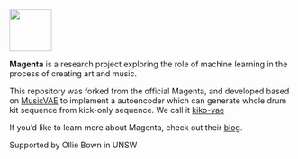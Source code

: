 <img src="magenta-logo-bg.png" height="75">

**Magenta** is a research project exploring the role of machine learning
in the process of creating art and music.  

This repository was forked from the official Magenta, and developed based on [MusicVAE](https://github.com/merfii/magenta/tree/master/magenta/models/music_vae) to implement a autoencoder which can generate whole drum kit sequence from kick-only sequence. We call it [kiko-vae](https://github.com/merfii/magenta/tree/master/magenta/models/kiko_vae)

If you’d like to learn more about Magenta, check out their [blog](https://magenta.tensorflow.org).

Supported by Ollie Bown in UNSW